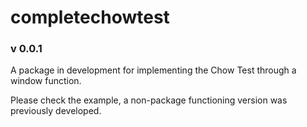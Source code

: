 # completechowtest
### v 0.0.1
A package in development for implementing the Chow Test through a window function.

Please check the example, a non-package functioning version was previously developed.

